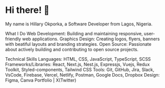 # Hi there! 👋
My name is Hillary Okporka, a Software Developer from Lagos, Nigeria.

 What I Do
 Web Development: Building and maintaining responsive, user-friendly web applications.
 Graphics Design: Creating logos, flyers, banners with beatiful layouts and branding strategies.
 Open Source: Passionate about actively building and contributing to open source projects.

 Technical Skills
 Languages: HTML, CSS, JavaScript, TypeScript, SCSS
 Frameworks/Libraries: React, Next.js, Nest.js, Expressjs, Vuejs, Redux Toolkit, Styled-components, Tailwind CSS
 Tools: Git, GitHub, Jira, Slack, VsCode, Firebase, Vercel, Netlify, Postman, Google Docs, Dropbox
 Design: Figma, Canva
 Portfolio | X(Twitter)
